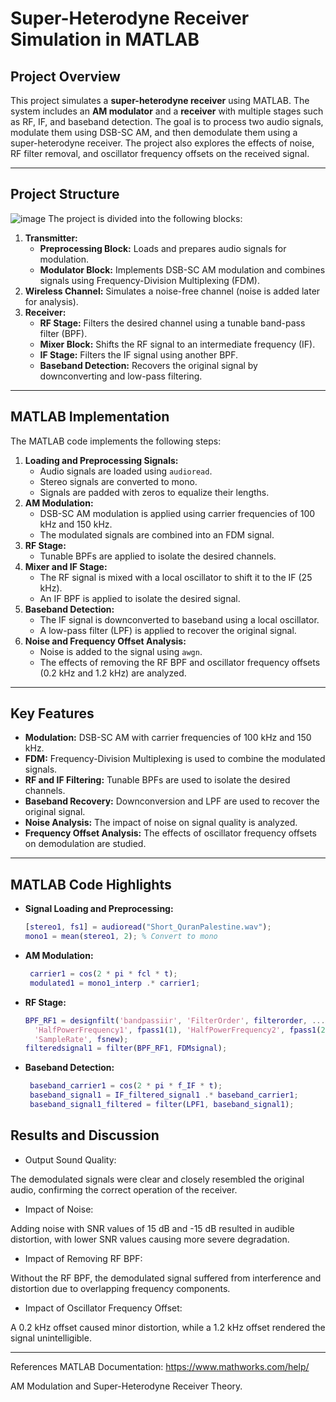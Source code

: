 # Super-Heterodyne Receiver Simulation in MATLAB

## Project Overview
This project simulates a **super-heterodyne receiver** using MATLAB. The system includes an **AM modulator** and a **receiver** with multiple stages such as RF, IF, and baseband detection. The goal is to process two audio signals, modulate them using DSB-SC AM, and then demodulate them using a super-heterodyne receiver. The project also explores the effects of noise, RF filter removal, and oscillator frequency offsets on the received signal.

---

## Project Structure
![image](https://github.com/user-attachments/assets/a0442beb-4b3e-46cb-bc08-d0a8b6f908dd)
The project is divided into the following blocks:
1. **Transmitter:**
   - **Preprocessing Block:** Loads and prepares audio signals for modulation.
   - **Modulator Block:** Implements DSB-SC AM modulation and combines signals using Frequency-Division Multiplexing (FDM).
2. **Wireless Channel:** Simulates a noise-free channel (noise is added later for analysis).
3. **Receiver:**
   - **RF Stage:** Filters the desired channel using a tunable band-pass filter (BPF).
   - **Mixer Block:** Shifts the RF signal to an intermediate frequency (IF).
   - **IF Stage:** Filters the IF signal using another BPF.
   - **Baseband Detection:** Recovers the original signal by downconverting and low-pass filtering.

---

## MATLAB Implementation
The MATLAB code implements the following steps:
1. **Loading and Preprocessing Signals:**
   - Audio signals are loaded using `audioread`.
   - Stereo signals are converted to mono.
   - Signals are padded with zeros to equalize their lengths.
2. **AM Modulation:**
   - DSB-SC AM modulation is applied using carrier frequencies of 100 kHz and 150 kHz.
   - The modulated signals are combined into an FDM signal.
3. **RF Stage:**
   - Tunable BPFs are applied to isolate the desired channels.
4. **Mixer and IF Stage:**
   - The RF signal is mixed with a local oscillator to shift it to the IF (25 kHz).
   - An IF BPF is applied to isolate the desired signal.
5. **Baseband Detection:**
   - The IF signal is downconverted to baseband using a local oscillator.
   - A low-pass filter (LPF) is applied to recover the original signal.
6. **Noise and Frequency Offset Analysis:**
   - Noise is added to the signal using `awgn`.
   - The effects of removing the RF BPF and oscillator frequency offsets (0.2 kHz and 1.2 kHz) are analyzed.

---

## Key Features
- **Modulation:** DSB-SC AM with carrier frequencies of 100 kHz and 150 kHz.
- **FDM:** Frequency-Division Multiplexing is used to combine the modulated signals.
- **RF and IF Filtering:** Tunable BPFs are used to isolate the desired channels.
- **Baseband Recovery:** Downconversion and LPF are used to recover the original signal.
- **Noise Analysis:** The impact of noise on signal quality is analyzed.
- **Frequency Offset Analysis:** The effects of oscillator frequency offsets on demodulation are studied.

---

## MATLAB Code Highlights
- **Signal Loading and Preprocessing:**
  ```matlab
  [stereo1, fs1] = audioread("Short_QuranPalestine.wav");
  mono1 = mean(stereo1, 2); % Convert to mono

- **AM Modulation:**
  ```matlab
   carrier1 = cos(2 * pi * fcl * t);
   modulated1 = mono1_interp .* carrier1;

- **RF Stage:**
  ```matlab
  BPF_RF1 = designfilt('bandpassiir', 'FilterOrder', filterorder, ...
    'HalfPowerFrequency1', fpass1(1), 'HalfPowerFrequency2', fpass1(2), ...
    'SampleRate', fsnew);
  filteredsignal1 = filter(BPF_RF1, FDMsignal);

- **Baseband Detection:**
  ```matlab
   baseband_carrier1 = cos(2 * pi * f_IF * t);
   baseband_signal1 = IF_filtered_signal1 .* baseband_carrier1;
   baseband_signal1_filtered = filter(LPF1, baseband_signal1);

## Results and Discussion
- Output Sound Quality:

The demodulated signals were clear and closely resembled the original audio, confirming the correct operation of the receiver.

- Impact of Noise:

Adding noise with SNR values of 15 dB and -15 dB resulted in audible distortion, with lower SNR values causing more severe degradation.

- Impact of Removing RF BPF:

Without the RF BPF, the demodulated signal suffered from interference and distortion due to overlapping frequency components.

- Impact of Oscillator Frequency Offset:

A 0.2 kHz offset caused minor distortion, while a 1.2 kHz offset rendered the signal unintelligible.

---

References
MATLAB Documentation: https://www.mathworks.com/help/

AM Modulation and Super-Heterodyne Receiver Theory.
